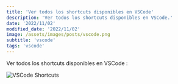 ```yaml
---
title: 'Ver todos los shortcuts disponibles en VSCode'
description: 'Ver todos los shortcuts disponibles en VSCode.'
date: '2022/11/02'
modified_date: '2022/11/02'
image: /assets/images/posts/vscode.png
subtitle: 'vscode'
tags: 'vscode'
---
```


Ver todos los shortcuts disponibles en VSCode :

![VSCode Shortcuts](@@baseUrl@@/assets/images/posts/vscode-shortcuts.png)
